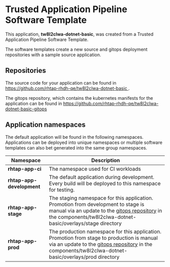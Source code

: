 # Trusted Application Pipeline Software Template

This application, **tw8l2clwa-dotnet-basic**, was created from a Trusted Application Pipeline Software Template.

The software templates create a new source and gitops deployment repositories with a sample source application. 

## Repositories

The source code for your application can be found in [https://github.com/rhtap-rhdh-qe/tw8l2clwa-dotnet-basic ](https://github.com/rhtap-rhdh-qe/tw8l2clwa-dotnet-basic ).
 
The gitops repository, which contains the kubernetes manifests for the application can be found in 
[https://github.com/rhtap-rhdh-qe/tw8l2clwa-dotnet-basic-gitops ](https://github.com/rhtap-rhdh-qe/tw8l2clwa-dotnet-basic-gitops ) 

## Application namespaces 

The default application will be found in the following namespaces. Applications can be deployed into unique namespaces or multiple software templates can also bet generated into the same group namespaces.  

|  Namespace   |  Description   |  
| -------- | -------- |
| **rhtap-app-ci** | The namespace used for CI workloads |
| **rhtap-app-development** | The default application during development. Every build will be deployed to this namespace for testing. |
| **rhtap-app-stage** | The staging namespace for this application. Promotion from development to stage is manual via an update to the [gitops repository](https://github.com/rhtap-rhdh-qe/tw8l2clwa-dotnet-basic-gitops ) in the components/tw8l2clwa-dotnet-basic/overlays/stage directory |
| **rhtap-app-prod** | The production namespace for this application. Promotion from stage to production is manual via an update to the [gitops repository](https://github.com/rhtap-rhdh-qe/tw8l2clwa-dotnet-basic-gitops ) in the components/tw8l2clwa-dotnet-basic/overlays/prod directory |